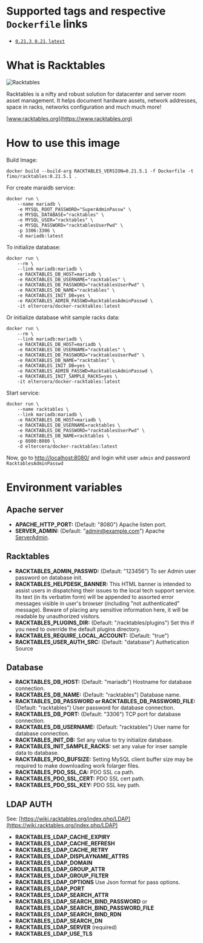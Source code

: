 # Supported tags and respective `Dockerfile` links

- [`0.21.3`, `0.21`, `latest`](https://github.com/eltercera/docker-racktables/blob/master/Dockerfile)

# What is Racktables

![Racktables](https://www.racktables.org/img/logo.png)

Racktables is a nifty and robust solution for datacenter and server room asset management. It helps document hardware assets, network addresses, space in racks, networks configuration and much much more!

[www.racktables.org](https://www.racktables.org)

# How to use this image

Build Image:

```
docker build --build-arg RACKTABLES_VERSION=0.21.5.1 -f Dockerfile -t fimo/racktables:0.21.5.1 .
```


For create maraidb service:

```
docker run \
    --name mariadb \
    -e MYSQL_ROOT_PASSWORD="SuperAdminPassw" \
    -e MYSQL_DATABASE="racktables" \
    -e MYSQL_USER="racktables" \
    -e MYSQL_PASSWORD="racktablesUserPwd" \
    -p 3306:3306 \
    -d mariadb:latest
```

To initialize database:

```
docker run \
    --rm \
    --link mariadb:mariadb \
    -e RACKTABLES_DB_HOST=mariadb \
    -e RACKTABLES_DB_USERNAME="racktables" \
    -e RACKTABLES_DB_PASSWORD="racktablesUserPwd" \
    -e RACKTABLES_DB_NAME="racktables" \
    -e RACKTABLES_INIT_DB=yes \
    -e RACKTABLES_ADMIN_PASSWD=RacktablesAdminPasswd \
    -it eltercera/docker-racktables:latest
```

Or initialize database whit sample racks data:

```
docker run \
    --rm \
    --link mariadb:mariadb \
    -e RACKTABLES_DB_HOST=mariadb \
    -e RACKTABLES_DB_USERNAME="racktables" \
    -e RACKTABLES_DB_PASSWORD="racktablesUserPwd" \
    -e RACKTABLES_DB_NAME="racktables" \
    -e RACKTABLES_INIT_DB=yes \
    -e RACKTABLES_ADMIN_PASSWD=RacktablesAdminPasswd \
    -e RACKTABLES_INIT_SAMPLE_RACKS=yes \
    -it eltercera/docker-racktables:latest
```

Start service:

```
docker run \
    --name racktables \
    --link mariadb:mariadb \
    -e RACKTABLES_DB_HOST=mariadb \
    -e RACKTABLES_DB_USERNAME=racktables \
    -e RACKTABLES_DB_PASSWORD="racktablesUserPwd" \
    -e RACKTABLES_DB_NAME=racktables \
    -p 8080:8080 \
    -d eltercera/docker-racktables:latest
```

Now, go to [http://localhost:8080/](http://localhost:8080/) and login whit user `admin` and password `RacktablesAdminPasswd`

# Environment variables

## Apache server

* **APACHE_HTTP_PORT:** (Default: "8080") Apache listen port.
* **SERVER_ADMIN:** (Default: "admin@example.com") Apache [ServerAdmin](https://httpd.apache.org/docs/2.4/de/mod/core.html#serveradmin).

## Racktables

* **RACKTABLES_ADMIN_PASSWD:** (Default: "123456") To ser Admin user password on database init.
* **RACKTABLES_HELPDESK_BANNER:** This HTML banner is intended to assist users in dispatching their issues to the local tech support service. Its text (in its verbatim form) will be appended to assorted error messages visible in user's browser (including "not authenticated" message). Beware of placing any sensitive information here, it will be readable by unauthorized visitors.
* **RACKTABLES_PLUGINS_DIR:** (Default: "/racktables/plugins") Set this if you need to override the default plugins directory.
* **RACKTABLES_REQUIRE_LOCAL_ACCOUNT:** (Default: "true")
* **RACKTABLES_USER_AUTH_SRC:** (Default: "database") Authetication Source

## Database

* **RACKTABLES_DB_HOST:** (Default: "mariadb") Hostname for database connection.
* **RACKTABLES_DB_NAME:** (Default: "racktables") Database name.
* **RACKTABLES_DB_PASSWORD or RACKTABLES_DB_PASSWORD_FILE:** (Default: "racktables") User password for database connection.
* **RACKTABLES_DB_PORT:** (Default: "3306") TCP port for database connection.
* **RACKTABLES_DB_USERNAME:** (Default: "racktables") User name for database connection.
* **RACKTABLES_INIT_DB:** Set any value to try initialize database.
* **RACKTABLES_INIT_SAMPLE_RACKS:** set any value for inser sample data to  database.
* **RACKTABLES_PDO_BUFSIZE:** Setting MySQL client buffer size may be required to make downloading work folarger files.
* **RACKTABLES_PDO_SSL_CA:** PDO SSL ca path.
* **RACKTABLES_PDO_SSL_CERT:** PDO SSL cert path.
* **RACKTABLES_PDO_SSL_KEY:** PDO SSL key path.

## LDAP AUTH

See: [https://wiki.racktables.org/index.php/LDAP](https://wiki.racktables.org/index.php/LDAP)

* **RACKTABLES_LDAP_CACHE_EXPIRY**
* **RACKTABLES_LDAP_CACHE_REFRESH**
* **RACKTABLES_LDAP_CACHE_RETRY**
* **RACKTABLES_LDAP_DISPLAYNAME_ATTRS**
* **RACKTABLES_LDAP_DOMAIN**
* **RACKTABLES_LDAP_GROUP_ATTR**
* **RACKTABLES_LDAP_GROUP_FILTER**
* **RACKTABLES_LDAP_OPTIONS** Use Json format for pass options.
* **RACKTABLES_LDAP_PORT**
* **RACKTABLES_LDAP_SEARCH_ATTR**
* **RACKTABLES_LDAP_SEARCH_BIND_PASSWORD** or **RACKTABLES_LDAP_SEARCH_BIND_PASSWORD_FILE**
* **RACKTABLES_LDAP_SEARCH_BIND_RDN**
* **RACKTABLES_LDAP_SEARCH_DN**
* **RACKTABLES_LDAP_SERVER** (required)
* **RACKTABLES_LDAP_USE_TLS**
